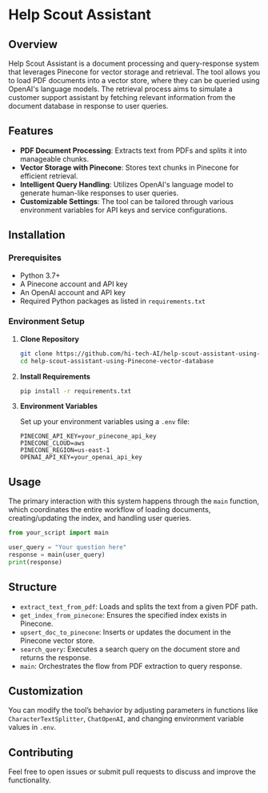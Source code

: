 # Help Scout Assistant

## Overview

Help Scout Assistant is a document processing and query-response system that leverages Pinecone for vector storage and retrieval. The tool allows you to load PDF documents into a vector store, where they can be queried using OpenAI's language models. The retrieval process aims to simulate a customer support assistant by fetching relevant information from the document database in response to user queries.

## Features

- **PDF Document Processing**: Extracts text from PDFs and splits it into manageable chunks.
- **Vector Storage with Pinecone**: Stores text chunks in Pinecone for efficient retrieval.
- **Intelligent Query Handling**: Utilizes OpenAI's language model to generate human-like responses to user queries.
- **Customizable Settings**: The tool can be tailored through various environment variables for API keys and service configurations.

## Installation

### Prerequisites

- Python 3.7+
- A Pinecone account and API key
- An OpenAI account and API key
- Required Python packages as listed in `requirements.txt`

### Environment Setup

1. **Clone Repository**
   ```bash
   git clone https://github.com/hi-tech-AI/help-scout-assistant-using-Pinecone-vector-database.git
   cd help-scout-assistant-using-Pinecone-vector-database
   ```

2. **Install Requirements**
   ```bash
   pip install -r requirements.txt
   ```

3. **Environment Variables**

   Set up your environment variables using a `.env` file:

   ```plaintext
   PINECONE_API_KEY=your_pinecone_api_key
   PINECONE_CLOUD=aws
   PINECONE_REGION=us-east-1
   OPENAI_API_KEY=your_openai_api_key
   ```

## Usage

The primary interaction with this system happens through the `main` function, which coordinates the entire workflow of loading documents, creating/updating the index, and handling user queries.

```python
from your_script import main

user_query = "Your question here"
response = main(user_query)
print(response)
```

## Structure

- `extract_text_from_pdf`: Loads and splits the text from a given PDF path.
- `get_index_from_pinecone`: Ensures the specified index exists in Pinecone.
- `upsert_doc_to_pinecone`: Inserts or updates the document in the Pinecone vector store.
- `search_query`: Executes a search query on the document store and returns the response.
- `main`: Orchestrates the flow from PDF extraction to query response.

## Customization

You can modify the tool’s behavior by adjusting parameters in functions like `CharacterTextSplitter`, `ChatOpenAI`, and changing environment variable values in `.env`.

## Contributing

Feel free to open issues or submit pull requests to discuss and improve the functionality.

